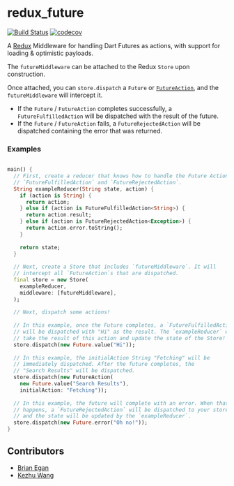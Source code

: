 # redux_future

[![Build Status](https://travis-ci.org/brianegan/redux_future.svg?branch=master)](https://travis-ci.org/brianegan/redux_future) [![codecov](https://codecov.io/gh/brianegan/redux_future/branch/master/graph/badge.svg)](https://codecov.io/gh/brianegan/redux_future)

A [Redux](https://pub.dartlang.org/packages/redux) Middleware for handling Dart Futures as actions, with support for loading & optimistic payloads. 

The `futureMiddleware` can be attached to the Redux `Store` upon construction. 

Once attached, you can `store.dispatch` a `Future` or [`FutureAction`](https://www.dartdocs.org/documentation/redux_future/latest/redux_future/FutureAction-class.html), and the `futureMiddleware` will intercept it. 

  * If the `Future` / `FutureAction` completes successfully, a `FutureFulfilledAction` will be dispatched with the result of the future. 
  * If the `Future` / `FutureAction` fails, a `FutureRejectedAction` will be dispatched containing the error that was returned.

### Examples

```dart

main() {
  // First, create a reducer that knows how to handle the Future Actions:
  // `FutureFulfilledAction` and `FutureRejectedAction`.
  String exampleReducer(String state, action) {
    if (action is String) {
      return action;
    } else if (action is FutureFulfilledAction<String>) {
      return action.result;
    } else if (action is FutureRejectedAction<Exception>) {
      return action.error.toString();
    }
  
    return state;
  }
  
  // Next, create a Store that includes `futureMiddleware`. It will
  // intercept all `FutureAction`s that are dispatched.
  final store = new Store(
    exampleReducer,
    middleware: [futureMiddleware],
  );
  
  // Next, dispatch some actions!
  
  // In this example, once the Future completes, a `FutureFulfilledAction`
  // will be dispatched with "Hi" as the result. The `exampleReducer` will
  // take the result of this action and update the state of the Store!
  store.dispatch(new Future.value("Hi"));
  
  // In this example, the initialAction String "Fetching" will be
  // immediately dispatched. After the future completes, the
  // "Search Results" will be dispatched.
  store.dispatch(new FutureAction(
    new Future.value("Search Results"),
    initialAction: "Fetching"));
  
  // In this example, the future will complete with an error. When that
  // happens, a `FutureRejectedAction` will be dispatched to your store,
  // and the state will be updated by the `exampleReducer`.
  store.dispatch(new Future.error("Oh no!"));
}
```

## Contributors

  * [Brian Egan](http://github.com/brianegan)
  * [Kezhu Wang](https://github.com/kezhuw)
